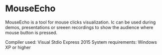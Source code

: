 # MouseEcho
MouseEcho is a tool for mouse clicks visualization. Ic can be used during demos, presentations or sreeen recordings to show
the audience where mouse button is pressed.

Compiler used: Visual Stdio Express 2015
System requirements: Windows XP or higher

